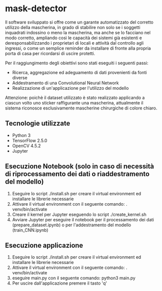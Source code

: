 # mask-detector
Il software sviluppato si offre come un garante automatizzato del corretto utilizzo della mascherina, 
in grado di stabilire non solo se i soggetti inquadrati indossino o meno la mascherina, ma anche se lo facciano nel modo corretto, 
ampliando così le capacità dei sistemi già esistenti e deresponsabilizzando i proprietari di locali e attività dal controllo agli ingressi, 
o come un semplice reminder da installare di fronte alla propria porta di casa per ricordarsi di uscire protetti.

Per il raggiungimento degli obiettivi sono stati eseguiti i seguenti passi:

- Ricerca, aggregazione ed adeguamento di dati provenienti da fonti diverse
- Addestramento di una Convolutional Neural Network
- Realizzazione di un'applicazione per l'utilizzo del modello

Attenzione: poichè il dataset utilizzato è stato realizzato applicando a ciascun volto uno sticker raffigurante una mascherina, attualmente il sistema riconosce esclusivamente mascherine chirurgiche di colore chiaro.

## Tecnologie utilizzate
- Python 3
- TensorFlow 2.5.0
- OpenCV 4.5.2
- Jupyter

## Esecuzione Notebook (solo in caso di necessità di riprocessamento dei dati o riaddestramento del modello)
1. Eseguire lo script ./install.sh per creare il virtual environment ed installare le librerie necessarie
2. Attivare il virtual environment con il seguente comando: . venv/bin/activate
3. Creare il kernel per Jupyter eseguendo lo script ./create_kernel.sh
4. Avviare Jupyter per eseguire il notebook per il processamento dei dati (prepare_dataset.ipynb) o per l'addestramento del modello (train_CNN.ipynb)

## Esecuzione applicazione
1. Eseguire lo script ./install.sh per creare il virtual environment ed installare le librerie necessarie
2. Attivare il virtual environment con il seguente comando: . venv/bin/activate
3. eseguire main.py con il seguente comando: python3 main.py
4. Per uscire dall'applicazione premere il tasto 'q'
